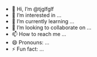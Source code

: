 - 👋 Hi, I’m @tjglfglf
- 👀 I’m interested in ...
- 🌱 I’m currently learning ...
- 💞️ I’m looking to collaborate on ...
- 📫 How to reach me ...
- 😄 Pronouns: ...
- ⚡ Fun fact: ...

<!---
tjglfglf/tjglfglf is a ✨ special ✨ repository because its `README.md` (this file) appears on your GitHub profile.
You can click the Preview link to take a look at your changes.
--->

